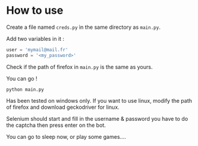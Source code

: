 # How to use 



Create a file named `creds.py`  ìn the same directory as `main.py`. 

Add two variables in it : 

````python
user = 'mymail@mail.fr'
password = '<my_password>'
````

Check if the path of firefox in `main.py` is the same as yours.

You can go !

```
python main.py
```

Has been tested on windows only. If you want to use linux, modify the path of firefox and download geckodriver for linux.

Selenium should start and fill in the username & password you have to do the captcha then press enter on the bot.

You can go to sleep now, or play some games....

